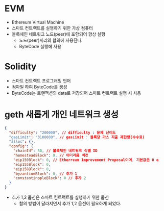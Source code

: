 # EVM

- Ethereum Virtual Machine
- 스마트 컨트랙트를 실행하기 위한 가상 컴퓨터
- 블록체인 네트워크 노드(peer)에 포함되어 항상 실행
  - 노드(peer)끼리의 합의에 사용된다.
  - ByteCode 실행에 사용

# Solidity

- 스마트 컨트랙트 프로그래밍 언어
- 컴파일 하여 ByteCode를 생성
- ByteCode는 트랜잭션의 data로 저장되어 스마트 컨트랙트 실행 시 사용

# geth 새롭게 개인 네트워크 생성

```json
{
  "difficulty": "200000", // difficulty : 문제 난이도
  "gasLimit": "3100000", // gasLimit : 블록당 가스 지출 제한량(수수료)
  "alloc": {},
  "config": {
    "chainId": 50, // 볼록체인 네트워크 식별 ID
    "homesteadBlock": 0, // 이더리움 버전
    "eip150Block": 0, // Etherreum Improvement Proposal이며, 기본값은 0 eip는 이더리움 핵심 프로토콜 사양 등의 표준을 설명한다.
    "eip155Block": 0,
    "eip158Block": 0,
    "byzantiumBlock": 0, // 추가 1
    "constantinopleBlock": 0 // 추가 2
  }
}
```

- 추가 1,2 옵션은 스마트 컨트랙트를 실행하기 위한 옵션
  - 합의 방법이 달라지면서 추가 1,2 옵션이 필요하게 되었다.
